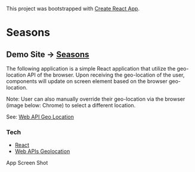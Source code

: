 This project was bootstrapped with [Create React App](https://github.com/facebook/create-react-app).

# Seasons

## Demo Site → [Seasons]()

The following application is a simple React application that utilize the geo-location API of the browser.
Upon receiving the geo-location of the user, components will update on screen element based on the browser geo-location.

Note: User can also manually override their geo-location via the browser (image below: Chrome) to select a different location.

See: [Web API Geo Location](https://developer.mozilla.org/en-US/docs/Web/API/Geolocation)

### Tech
* [React](https://reactjs.org)
* [Web APIs Geolocation](https://developer.mozilla.org/en-US/docs/Web/API/Geolocation)

App Screen Shot